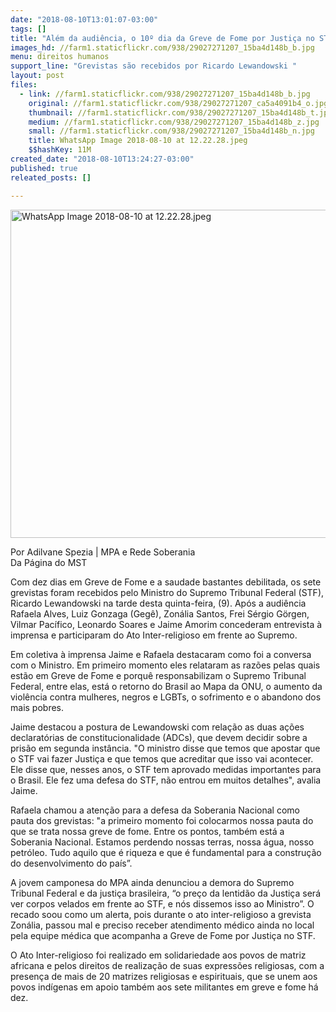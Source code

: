 ```yaml
---
date: "2018-08-10T13:01:07-03:00"
tags: []
title: "Além da audiência, o 10º dia da Greve de Fome por Justiça no STF, recebeu ainda ato contra a intolerância religiosa e por democracia"
images_hd: //farm1.staticflickr.com/938/29027271207_15ba4d148b_b.jpg
menu: direitos humanos
support_line: "Grevistas são recebidos por Ricardo Lewandowski "
layout: post
files:
  - link: //farm1.staticflickr.com/938/29027271207_15ba4d148b_b.jpg
    original: //farm1.staticflickr.com/938/29027271207_ca5a4091b4_o.jpg
    thumbnail: //farm1.staticflickr.com/938/29027271207_15ba4d148b_t.jpg
    medium: //farm1.staticflickr.com/938/29027271207_15ba4d148b_z.jpg
    small: //farm1.staticflickr.com/938/29027271207_15ba4d148b_n.jpg
    title: WhatsApp Image 2018-08-10 at 12.22.28.jpeg
    $$hashKey: 11M
created_date: "2018-08-10T13:24:27-03:00"
published: true
releated_posts: []

---
```

<p><img alt="WhatsApp Image 2018-08-10 at 12.22.28.jpeg" height="525" src="//farm1.staticflickr.com/938/29027271207_15ba4d148b_b.jpg" width="700" /></p>

<p>Por Adilvane Spezia | MPA e Rede Soberania&nbsp;<br />
Da P&aacute;gina do MST&nbsp;</p>

<p>Com dez dias em Greve de Fome e a saudade bastantes debilitada, os sete grevistas foram recebidos pelo Ministro do Supremo Tribunal Federal (STF), Ricardo Lewandowski na tarde desta quinta-feira, (9). Ap&oacute;s a audi&ecirc;ncia Rafaela Alves, Luiz Gonzaga (Geg&ecirc;), Zon&aacute;lia Santos, Frei S&eacute;rgio G&ouml;rgen, Vilmar Pac&iacute;fico, Leonardo Soares e Jaime Amorim concederam entrevista &agrave; imprensa e participaram do Ato Inter-religioso em frente ao Supremo.</p>

<p>Em coletiva &agrave; imprensa Jaime e Rafaela destacaram como foi a conversa com o Ministro. Em primeiro momento eles relataram as raz&otilde;es pelas quais est&atilde;o em Greve de Fome e porqu&ecirc; responsabilizam o Supremo Tribunal Federal, entre elas, est&aacute; o retorno do Brasil ao Mapa da ONU, o aumento da viol&ecirc;ncia contra mulheres, negros e LGBTs, o sofrimento e o abandono dos mais pobres.</p>

<p>Jaime destacou a postura de Lewandowski com rela&ccedil;&atilde;o as duas a&ccedil;&otilde;es declarat&oacute;rias de constitucionalidade (ADCs), que devem decidir sobre a pris&atilde;o em segunda inst&acirc;ncia. &quot;O ministro disse que temos que apostar que o STF vai fazer Justi&ccedil;a e que temos que acreditar que isso vai acontecer. Ele disse que, nesses anos, o STF tem aprovado medidas importantes para o Brasil. Ele fez uma defesa do STF, n&atilde;o entrou em muitos detalhes&quot;, avalia Jaime.</p>

<p>Rafaela chamou a aten&ccedil;&atilde;o para a defesa da Soberania Nacional como pauta dos grevistas: &quot;a primeiro momento foi colocarmos nossa pauta do que se trata nossa greve de fome. Entre os pontos, tamb&eacute;m est&aacute; a Soberania Nacional. Estamos perdendo nossas terras, nossa &aacute;gua, nosso petr&oacute;leo. Tudo aquilo que &eacute; riqueza e que &eacute; fundamental para a constru&ccedil;&atilde;o do desenvolvimento do pa&iacute;s&rdquo;.</p>

<p>A jovem camponesa do MPA ainda denunciou a demora do Supremo Tribunal Federal e da justi&ccedil;a brasileira, &ldquo;o pre&ccedil;o da lentid&atilde;o da Justi&ccedil;a ser&aacute; ver corpos velados em frente ao STF, e n&oacute;s dissemos isso ao Ministro&rdquo;. O recado soou como um alerta, pois durante o ato inter-religioso a grevista Zon&aacute;lia, passou mal e preciso receber atendimento m&eacute;dico ainda no local pela equipe m&eacute;dica que acompanha a Greve de Fome por Justi&ccedil;a no STF.</p>

<p>O Ato Inter-religioso foi realizado em solidariedade aos povos de matriz africana e pelos direitos de realiza&ccedil;&atilde;o de suas express&otilde;es religiosas, com a presen&ccedil;a de mais de 20 matrizes religiosas e espirituais, que se unem aos povos ind&iacute;genas em apoio tamb&eacute;m aos sete militantes em greve e fome h&aacute; dez.</p>
